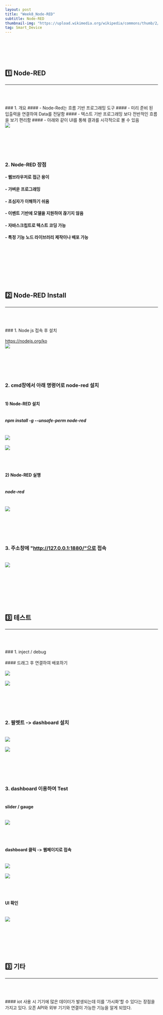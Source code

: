 ```yaml
---
layout: post
title: "Week8_Node-RED"
subtitle: Node-RED
thumbnail-img: "https://upload.wikimedia.org/wikipedia/commons/thumb/2/2b/Node-red-icon.png/300px-Node-red-icon.png"
tag: Smart_Device
---
```


<br><br>
<br><br>

## 1️⃣ Node-RED  
<hr/>
<br>
<br><br>
### 1. 개요  
#### - Node-Red는 흐름 기반 프로그래밍 도구
#### - 미리 준비 된 입출력을 연결하여 Data를 전달함
#### - 텍스트 기반 프로그래밍 보다 전반적인 흐름을 보기 편리함 
#### - 아래와 같이 UI를 통해 결과를 시각적으로 볼 수 있음 <br>
<img src = "https://velog.velcdn.com/images%2F2taesung%2Fpost%2Fc2cef150-39e6-42e8-a7bc-e0e23acfbd2a%2Fimage.png"/><br>
 <br> <br> <br> <br> <br>

### 2. Node-RED 장점 
#### - 웹브라우저로 접근 용이
#### - 가벼운 프로그래밍
#### - 초심자가 이해하기 쉬움
#### - 이벤트 기반에 모델을 지원하여 끊기지 않음
#### - 자바스크립트로 텍스트 코딩 가능 
#### - 특정 기능 노드 라이브러리 제작이나 배포 가능

<br>
<br><br>
<br><br>
<br><br>

## 2️⃣ Node-RED Install
<hr/>
<br>
<br><br>
### 1. Node js 접속 후 설치 <br><br>
<a href="https://nodejs.org/ko">https://nodejs.org/ko</a><br>
<img src = "https://user-images.githubusercontent.com/63178658/233537250-899c96af-3605-4538-bed0-6b5a029e4f05.png"/>
<br><br>
<br><br>
<br><br>

### 2. cmd창에서 아래 명령어로 node-red 설치 <br><br>
#### 1) Node-RED 설치 <br><br>
##### npm install -g --unsafe-perm node-red<br><br>
<img src = "https://user-images.githubusercontent.com/63178658/233537254-ab2b2cfe-b48e-430f-8cfa-57cd4c87c681.png"/><br><br>
<img src = "https://user-images.githubusercontent.com/63178658/233537255-30865054-aace-4459-8bc8-1f30c5899fb0.png"/>
<br><br>
<br><br>

#### 2) Node-RED 실행<br><br>
##### node-red<br><br>
<img src = "https://user-images.githubusercontent.com/63178658/233537257-3a295856-d601-4a95-b314-21bd635a9e26.png"/>
<br><br>
<br><br>
<br><br>

### 3. 주소창에 "http://127.0.0.1:1880/"으로 접속 <br><br>
<img src = "https://user-images.githubusercontent.com/63178658/233538586-1bfe19ad-d313-48a0-b70d-36ea8cb3bbf8.png"/><br>
<br><br>
<br><br>
<br><br>
<br>

## 3️⃣ 테스트 
<hr/>
<br>
<br><br>
### 1. inject / debug  <br><br>
#### 드래그 후 연결하여 배포하기 <br><br>
<img src = "https://user-images.githubusercontent.com/63178658/233539181-49bff1ea-12c9-46d5-9186-70b75ce6904a.png"/><br><br>
<img src = "https://user-images.githubusercontent.com/63178658/233539182-80a22675-652c-4a81-8bc7-90aa40b6e79f.png"/>
<br><br>
<br><br>
<br><br>

### 2. 팔렛트 -> dashboard 설치   <br><br>
<img src = "https://user-images.githubusercontent.com/63178658/233539184-4c377cdc-b992-4d5c-b129-b725597ccb17.png"/><br><br>
<img src = "https://user-images.githubusercontent.com/63178658/233539190-bb113563-f69d-4ed1-b96d-21395ed26acb.png"/>
<br><br>
<br><br>
<br><br>

### 3. dashboard 이용하여 Test   <br><br>
#### slider / gauge <br><br>
<img src = "https://user-images.githubusercontent.com/63178658/233539200-c5531c39-18f3-4eed-ac0b-d91083c6f27e.png"/><br><br><br><br>
#### dashboard 클릭 -> 웹페이지로 접속  <br><br>
<img src = "https://user-images.githubusercontent.com/63178658/233539203-ee1fc66c-3206-475e-8222-cac7419f02ca.png"/><br><br>
<img src = "https://user-images.githubusercontent.com/63178658/233539204-257d09f4-0192-402b-9e17-ef06845792b9.png"/><br><br><br><br>
#### UI 확인 <br><br>
<img src = "https://user-images.githubusercontent.com/63178658/233539199-d45f066c-2734-44b4-8ccf-29cb7b381ba9.png"/>
<br><br>
<br><br>
<br><br>
<br>

## 3️⃣ 기타 
<hr/>
<br>
<br><br>
#### iot 사용 시 기기에 많은 데이터가 발생되는데 이를 '가시화'할 수 있다는 장점을 가지고 있다. 오픈 API와 외부 기기와 연결이 가능한 기능을 알게 되었다. 

<br><br><br><br>
